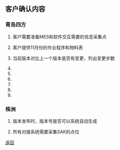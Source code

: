 ## 客户确认内容

### 青岛四方

1.  客户需要准备MES和软件交互需要的信息采集点

2.  客户提供11月份的作业程序和物料表

3.  当前版本对比上一个版本是否有变更，列出变更步数

4.  

5.  

6.  

7.  

8.  

9.  

### 株洲

1.  版本发布时，版本号是否可以系统自动生成

2.  所有对接系统需要采集SAK的点位


[返回](https://18918323894.github.io/SAK)

